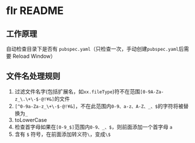# flr README

## 工作原理

自动检查目录下是否有 `pubspec.yaml`（只检查一次，手动创建`pubspec.yaml`后需要 Reload Window）

## 文件名处理规则

1. 过滤文件名字(包括扩展名，如`xx.fileType`)符不在范围`[0-9A-Za-z_\.\+\-$·@!¥&]`的文件
2. `[^0-9a-Za-z_\+\-$·@!¥&]`，不在此范围内`0-9、a-z、A-Z、_、$`的字符将被替换为`_`
3. toLowerCase
4. 检查首字母如果在`[0-9_$]`范围内`0-9、_、$`，则前面添加一个首字母 `a`
5. 含有 `$` 符号，在前面添加转义符`\`，变成`\$`
